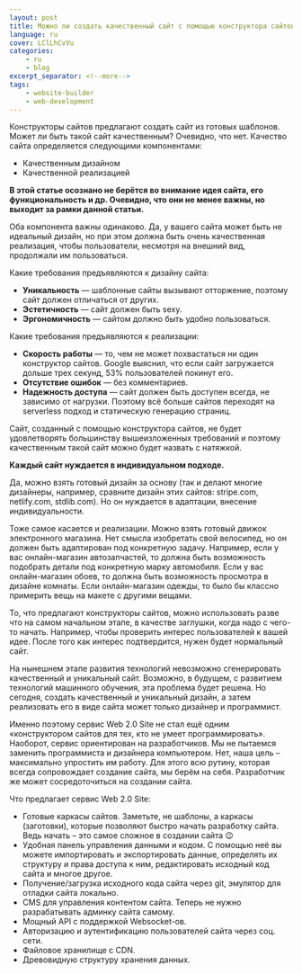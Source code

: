 ```yaml
---
layout: post
title: Можно ли создать качественный сайт с помощью конструктора сайтов и что с этим делать
language: ru
cover: LClLhCvVu
categories:
    - ru
    - blog
excerpt_separator: <!--more-->
tags:
    - website-builder
    - web-development
---
```


Конструкторы сайтов предлагают создать сайт из готовых шаблонов. Может ли быть такой сайт качественным? Очевидно, что нет.<!--more-->
Качество сайта определяется следующими компонентами:

* Качественным дизайном
* Качественной реализацией

**В этой статье осознано не берётся во внимание идея сайта, его функциональность и др. Очевидно, что они не менее важны, но выходит за рамки данной статьи.**

Оба компонента важны одинаково. Да, у вашего сайта может быть не идеальный дизайн, но при этом должна быть очень качественная реализация, чтобы пользователи, несмотря на внешний вид, продолжали им пользоваться.

Какие требования предъявляются к дизайну сайта:

* __Уникальность__ &mdash; шаблонные сайты вызывают отторжение, поэтому сайт должен отличаться от других.
* __Эстетичность__ &mdash; сайт должен быть sexy.
* __Эргономичность__ &mdash; сайтом должно быть удобно пользоваться.

Какие требования предъявляются к реализации: 

* __Скорость работы__ &mdash; то, чем не может похвастаться ни один конструктор сайтов. Google выяснил, что если сайт загружается дольше трех секунд, 53% пользователей покинут его.
* __Отсутствие ошибок__ &mdash; без комментариев.
* __Надежность доступа__ &mdash; сайт должен быть доступен всегда, не зависимо от нагрузки. Поэтому всё больше сайтов переходят на serverless подход и статическую генерацию страниц.

Сайт, созданный с помощью конструктора сайтов, не будет удовлетворять большинству вышеизложенных требований и поэтому качественным такой сайт можно будет назвать с натяжкой.

__Каждый сайт нуждается в индивидуальном подходе.__

Да, можно взять готовый дизайн за основу (так и делают многие дизайнеры, например, сравните дизайн этих сайтов: stripe.com, netlify.com, stdlib.com). Но он нуждается в адаптации, внесение индивидуальности.

Тоже самое касается и реализации. Можно взять готовый движок электронного магазина. Нет смысла изобретать свой велосипед, но он должен быть адаптирован под конкретную задачу. Например, если у вас онлайн-магазин автозапчастей, то должна быть возможность подобрать детали под конкретную марку автомобиля. Если у вас онлайн-магазин обоев, то должна быть возможность просмотра в дизайне комнаты. Если онлайн-магазин одежды, то было бы классно примерить вещь на макете с другими вещами.

То, что предлагают конструкторы сайтов, можно использовать разве что на самом начальном этапе, в качестве заглушки, когда надо с чего-то начать. Например, чтобы проверить интерес пользователей к вашей идее. После того как интерес подтвердится, нужен будет нормальный сайт.

На нынешнем этапе развития технологий невозможно сгенерировать качественный и уникальный сайт. Возможно, в будущем, с развитием технологий машинного обучения, эта проблема будет решена. Но сегодня, создать качественный и уникальный дизайн, а затем реализовать его в виде сайта может только дизайнер и программист.

Именно поэтому сервис Web 2.0 Site не стал ещё одним «конструктором сайтов для тех, кто не умеет программировать». Наоборот, сервис ориентирован на разработчиков. Мы не пытаемся заменить программиста и дизайнера компьютером. Нет, наша цель – максимально упростить им работу. Для этого всю рутину, которая всегда сопровождает создание сайта, мы берём на себя. Разработчик же может сосредоточиться на создании сайта.

Что предлагает сервис Web 2.0 Site:

* Готовые каркасы сайтов. Заметьте, не шаблоны, а каркасы (заготовки), которые позволяют быстро начать разработку сайта. Ведь начать – это самое сложное в создании сайта 😉
* Удобная панель управления данными и кодом. С помощью неё вы можете импортировать и экспортировать данные, определять их структуру и права доступа к ним, редактировать исходный код сайта и многое другое.
* Получение/загрузка исходного кода сайта через git, эмулятор для отладки сайта локально.
* CMS для управления контентом сайта. Теперь не нужно разрабатывать админку сайта самому.
* Мощный API с поддержкой Websocket-ов.
* Авторизацию и аутентификацию пользователей сайта через соц. сети.
* Файловое хранилище с CDN.
* Древовидную структуру хранения данных.

